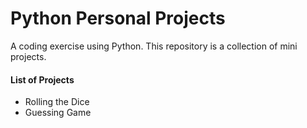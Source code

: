 # Python Personal Projects
A coding exercise using Python. 
This repository is a collection of mini projects.

#### List of Projects
- Rolling the Dice
- Guessing Game
